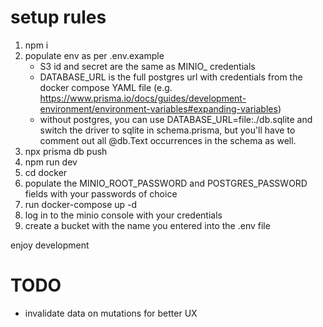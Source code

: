 # setup rules

1. npm i
2. populate env as per .env.example
   - S3 id and secret are the same as MINIO\_ credentials
   - DATABASE_URL is the full postgres url with credentials from the docker compose YAML file (e.g. https://www.prisma.io/docs/guides/development-environment/environment-variables#expanding-variables)
   - without postgres, you can use DATABASE_URL=file:./db.sqlite and switch the driver to sqlite in schema.prisma, but you'll have to comment out all @db.Text occurrences in the schema as well.
3. npx prisma db push
4. npm run dev
5. cd docker
6. populate the MINIO_ROOT_PASSWORD and POSTGRES_PASSWORD fields with your passwords of choice
7. run docker-compose up -d
8. log in to the minio console with your credentials
9. create a bucket with the name you entered into the .env file

enjoy development

# TODO

- invalidate data on mutations for better UX
